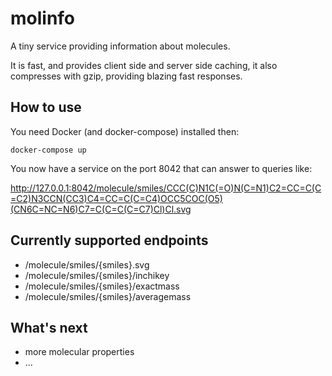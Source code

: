 # molinfo

A tiny service providing information about molecules.

It is fast, and provides client side and server side caching, it also compresses with gzip, providing blazing fast responses.

## How to use

You need Docker (and docker-compose) installed then:

```shell
docker-compose up
```

You now have a service on the port 8042 that can answer to queries like:

http://127.0.0.1:8042/molecule/smiles/CCC(C)N1C(=O)N(C=N1)C2=CC=C(C=C2)N3CCN(CC3)C4=CC=C(C=C4)OCC5COC(O5)(CN6C=NC=N6)C7=C(C=C(C=C7)Cl)Cl.svg

## Currently supported endpoints

- /molecule/smiles/{smiles}.svg
- /molecule/smiles/{smiles}/inchikey
- /molecule/smiles/{smiles}/exactmass
- /molecule/smiles/{smiles}/averagemass

## What's next

- more molecular properties
- …
